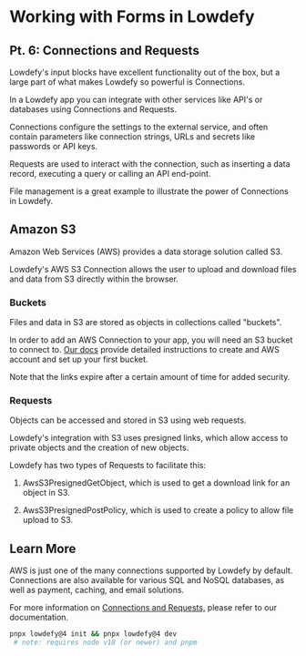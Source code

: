 # Working with Forms in Lowdefy

## Pt. 6: Connections and Requests

Lowdefy's input blocks have excellent functionality out of the box, but a large part of what makes Lowdefy so powerful is Connections.

In a Lowdefy app you can integrate with other services like API's or databases using Connections and Requests.

Connections configure the settings to the external service, and often contain parameters like connection strings, URLs and secrets like passwords or API keys.

Requests are used to interact with the connection, such as inserting a data record, executing a query or calling an API end-point.

File management is a great example to illustrate the power of Connections in Lowdefy.

## Amazon S3

Amazon Web Services (AWS) provides a data storage solution called S3.

Lowdefy's AWS S3 Connection allows the user to upload and download files and data from S3 directly within the browser.

### Buckets

Files and data in S3 are stored as objects in collections called "buckets".

In order to add an AWS Connection to your app, you will need an S3 bucket to connect to.
[Our docs](https://docs.lowdefy.com/AWSS3) provide detailed instructions to create and AWS account and set up your first bucket.

Note that the links expire after a certain amount of time for added security.

### Requests

Objects can be accessed and stored in S3 using web requests.

Lowdefy's integration with S3 uses presigned links, which allow access to private objects and the creation of new objects.

Lowdefy has two types of Requests to facilitate this:

1. AwsS3PresignedGetObject, which is used to get a download link for an object in S3.

2. AwsS3PresignedPostPolicy, which is used to create a policy to allow file upload to S3.

## Learn More

AWS is just one of the many connections supported by Lowdefy by default.
Connections are also available for various SQL and NoSQL databases, as well as payment, caching, and email solutions.

For more information on [Connections and Requests,](https://docs.lowdefy.com/connections-and-requests) please refer to our documentation.

```bash
pnpx lowdefy@4 init && pnpx lowdefy@4 dev
 # note: requires node v18 (or newer) and pnpm
```
